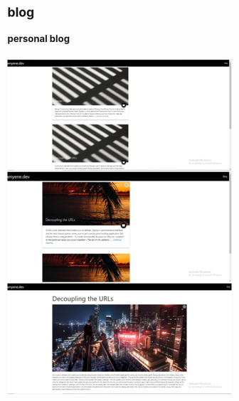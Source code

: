 # blog
## personal blog
<br>
<img src="https://github.com/enyene/blog/blob/main/home2.JPG">
<img src="https://github.com/enyene/blog/blob/main/home.JPG">
<img src="https://github.com/enyene/blog/blob/main/detail.JPG">

